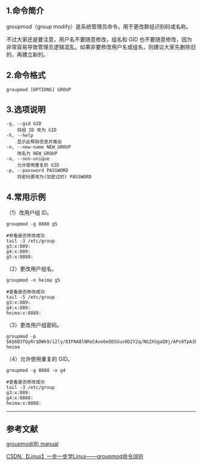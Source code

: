 ## 1.命令简介
groupmod（group modify）是系统管理员命令，用于更改群组识别码或名称。

不过大家还是要注意，用户名不要随意修改，组名和 GID 也不要随意修改，因为非常容易导致管理员逻辑混乱。如果非要修改用户名或组名，则建议大家先删除旧的，再建立新的。

## 2.命令格式
```
groupmod [OPTIONS] GROUP
```

## 3.选项说明
```
-g, --gid GID
	将组 ID 改为 GID
-h, --help
	显示此帮助信息并推出
-n, --new-name NEW_GROUP
	改名为 NEW_GROUP
-o, --non-unique
	允许使用重复的 GID
-p, --password PASSWORD
	将密码更改为(加密过的) PASSWORD
```

## 4.常用示例
（1）改用户组 ID。
```
groupmod -g 8888 g5

#参看是否修改成功
tail -3 /etc/group
g3:x:889:
g4:x:889:
g5:x:8888:
```

（2）更改用户组名。
```
groupmod -n heima g5

#查看是否修改成功
tail -5 /etc/group
g3:x:889:
g4:x:889:
heima:x:8888:
```

（3）更改用户组密码。
```
groupmod -p $6$6B3fQyRr$DWk9/i2ly/8IFNA8lNReCAve6eODSGuvOD2Y2q/NGZXGgaQ9j/APs0TpA3b5nPg2VcuDyHVCz.d8zpeJYJar./ heima
```

（4）允许使用重复的 GID。
```
groupmod -g 8888 -o g4

#查看是否修改成功
tail -3 /etc/group
g3:x:889:
g4:x:8888:
heima:x:8888:
```

---
## 参考文献
[groupmod(8) manual](https://man7.org/linux/man-pages/man8/groupmod.8.html)

[CSDN.【Linux】一步一步学Linux——groupmod命令(89)](https://blog.csdn.net/dengjin20104042056/article/details/98098710)
